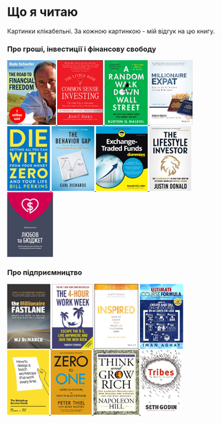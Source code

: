 # Що я читаю

Картинки клікабельні. За кожною картинкою - мій відгук на цю книгу.

### Про гроші, інвестиції і фінансову свободу

<p>
  <a href="./texts/the_road_to_financial_freedom.md">
    <img src="./images/the_road_to_financial_freedom.jpg" height="150">
  </a>
  <a href="./texts/the_little_book_of_common_sense_investing.md">
    <img src="./images/the_little_book_of_common_sense_investing.jpg" height="150">
  </a>
  <a href="./texts/a_random_walk_down_wall_street.md">
    <img src="./images/a_random_walk_down_wall_street.jpg" height="150">
  </a>
  <a href="./texts/millionaire_expat.md">
    <img src="./images/millionaire_expat.jpg" height="150">
  </a>
  <a href="./texts/die_with_zero.md">
    <img src="./images/die_with_zero.jpg" height="150">
  </a>
  <a href="./texts/the_behavior_gap.md">
    <img src="./images/the_behavior_gap.jpg" height="150">
  </a>
  <a href="./texts/exchange_traded_funds_for_dummies.md">
    <img src="./images/exchange_traded_funds_for_dummies.jpg" height="150">
  </a>
  <a href="./texts/the_lifestyle_investor.md">
    <img src="./images/the_lifestyle_investor.jpg" height="150">
  </a>
  <a href="./texts/liubov_ta_biudzhet.md">
    <img src="./images/liubov_ta_biudzhet.jpg" height="150">
  </a>
</p>

### Про підприємництво

<p>
  <a href="./texts/the_millionaire_fastlane.md">
    <img src="./images/the_millionaire_fastlane.jpg" height="150">
  </a>
  <a href="./texts/the_4_hour_work_week.md">
    <img src="./images/the_4_hour_work_week.jpg" height="150">
  </a>
  <a href="./texts/inspired.md">
    <img src="./images/inspired.jpg" height="150">
  </a>
  <a href="./texts/ultimate_course_formula.md">
    <img src="./images/ultimate_course_formula.jpg" height="150">
  </a>
  <a href="./texts/the_workshop_survival_guide.md">
    <img src="./images/the_workshop_survival_guide.jpg" height="150">
  </a>
  <a href="./texts/zero_to_one.md">
    <img src="./images/zero_to_one.jpg" height="150">
  </a>
  <a href="./texts/think_and_grow_rich.md">
    <img src="./images/think_and_grow_rich.jpg" height="150">
  </a>
  <a href="./texts/tribes.md">
    <img src="./images/tribes.jpg" height="150">
  </a>
</p>